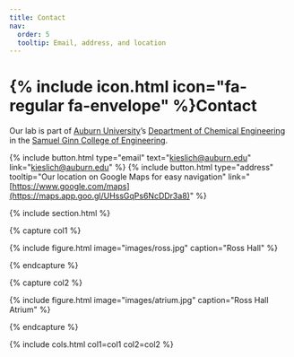 ```yaml
---
title: Contact
nav:
  order: 5
  tooltip: Email, address, and location
---
```


# {% include icon.html icon="fa-regular fa-envelope" %}Contact

Our lab is part of [Auburn University](https://www.auburn.edu/)’s [Department of Chemical Engineering](https://www.eng.auburn.edu/chen/) in the [Samuel Ginn College of Engineering](https://www.eng.auburn.edu/). 

{%
  include button.html
  type="email"
  text="kieslich@auburn.edu"
  link="kieslich@auburn.edu"
%}
{%
  include button.html
  type="address"
  tooltip="Our location on Google Maps for easy navigation"
  link="[https://www.google.com/maps](https://maps.app.goo.gl/UHssGqPs6NcDDr3a8)"
%}

{% include section.html %}

{% capture col1 %}

{%
  include figure.html
  image="images/ross.jpg"
  caption="Ross Hall"
%}

{% endcapture %}

{% capture col2 %}

{%
  include figure.html
  image="images/atrium.jpg"
  caption="Ross Hall Atrium"
%}

{% endcapture %}

{% include cols.html col1=col1 col2=col2 %}
